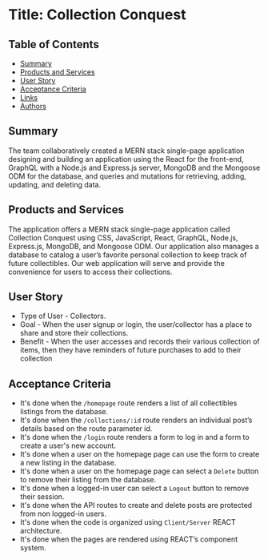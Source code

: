 # Title: Collection Conquest

## Table of Contents

- [Summary](#summary)
- [Products and Services](#products-and-services)
- [User Story](#user-story)
- [Acceptance Criteria](#acceptance-criteria)
- [Links](#links)
- [Authors](#authors)

## Summary

The team collaboratively created a MERN stack single-page application designing and building an application using the React for the front-end, GraphQL with a Node.js and Express.js server, MongoDB and the Mongoose ODM for the database, and queries and mutations for retrieving, adding, updating, and deleting data.

## Products and Services

The application offers a MERN stack single-page application called Collection Conquest using CSS, JavaScript, React, GraphQL, Node.js, Express.js, MongoDB, and Mongoose ODM. Our application also manages a database to catalog a user’s favorite personal collection to keep track of future collectibles. Our web application will serve and provide the convenience for users to access their collections.

## User Story

- Type of User - Collectors.
- Goal - When the user signup or login, the user/collector has a place to share and store their collections.
- Benefit - When the user accesses and records their various collection of items, then they have reminders of future purchases to add to their collection

## Acceptance Criteria

- It's done when the `/homepage` route renders a list of all collectibles listings from the database.
- It's done when the `/collections/:id` route renders an individual post’s details based on the route parameter id.
- It's done when the `/login` route renders a form to log in and a form to create a user's new account.
- It's done when a user on the homepage page can use the form to create a new listing in the database.
- It's done when a user on the homepage page can select a `Delete` button to remove their listing from the database.
- It's done when a logged-in user can select a `Logout` button to remove their session.
- It's done when the API routes to create and delete posts are protected from non logged-in users.
- It's done when the code is organized using `Client/Server` REACT architecture.
- It's done when the pages are rendered using REACT’s component system.

